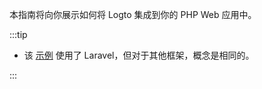 本指南将向你展示如何将 Logto 集成到你的 PHP Web 应用中。

:::tip

- 该 [示例](https://github.com/logto-io/php/blob/master/samples/index.php) 使用了 Laravel，但对于其他框架，概念是相同的。

:::
